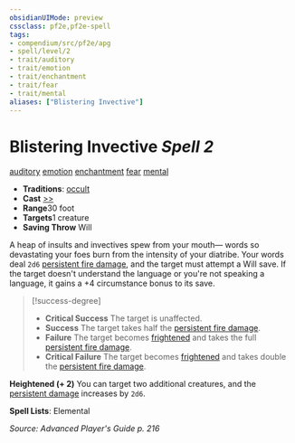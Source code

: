 ```yaml
---
obsidianUIMode: preview
cssclass: pf2e,pf2e-spell
tags:
- compendium/src/pf2e/apg
- spell/level/2
- trait/auditory
- trait/emotion
- trait/enchantment
- trait/fear
- trait/mental
aliases: ["Blistering Invective"]
---
```

# Blistering Invective *Spell 2*   
[auditory](../../Rules/traits/auditory.md)  [emotion](../../Rules/traits/emotion.md)  [enchantment](../../Rules/traits/enchantment.md)  [fear](../../Rules/traits/fear.md)  [mental](../../Rules/traits/mental.md)  

- **Traditions**: [occult](../../Rules/traits/occult.md)
- **Cast** [>>](../../Rules/core-rulebook/chapter-9-playing-the-game.md#Actions "Two-Action") 
- **Range**30 foot
- **Targets**1 creature
- **Saving Throw** Will

A heap of insults and invectives spew from your mouth— words so devastating your foes burn from the intensity of your diatribe. Your words deal `2d6` [persistent fire damage](../../Rules/conditions.md#Persistent%20Damage), and the target must attempt a Will save. If the target doesn't understand the language or you're not speaking a language, it gains a +4 circumstance bonus to its save.

> [!success-degree] 
> - **Critical Success** The target is unaffected.
> - **Success** The target takes half the [persistent fire damage](../../Rules/conditions.md#Persistent%20Damage).
> - **Failure** The target becomes [frightened](../../Rules/conditions.md#Frightened) and takes the full [persistent fire damage](../../Rules/conditions.md#Persistent%20Damage).
> - **Critical Failure** The target becomes [frightened](../../Rules/conditions.md#Frightened) and takes double the [persistent fire damage](../../Rules/conditions.md#Persistent%20Damage).

**Heightened (+ 2)** You can target two additional creatures, and the [persistent damage](../../Rules/conditions.md#Persistent%20Damage) increases by `2d6`.

**Spell Lists**: Elemental

*Source: Advanced Player's Guide p. 216*